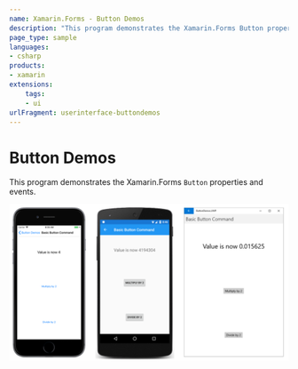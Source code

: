 ```yaml
---
name: Xamarin.Forms - Button Demos
description: "This program demonstrates the Xamarin.Forms Button properties and events (UI)"
page_type: sample
languages:
- csharp
products:
- xamarin
extensions:
    tags:
    - ui
urlFragment: userinterface-buttondemos
---
```

# Button Demos

This program demonstrates the Xamarin.Forms `Button` properties and events.

![Button Demos application screenshot](Screenshots/BasicButtonCommand-Large.png "Button Demos application screenshot")

